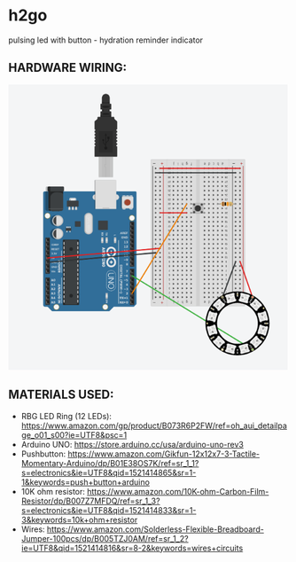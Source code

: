 # h2go
pulsing led with button - hydration reminder indicator

<h2>HARDWARE WIRING:</h2>

![Alt text](/h2go_schematic.png?raw=true "schematic screenshot")

<h2>MATERIALS USED:</h2>

* RBG LED Ring (12 LEDs): https://www.amazon.com/gp/product/B073R6P2FW/ref=oh_aui_detailpage_o01_s00?ie=UTF8&psc=1
* Arduino UNO: https://store.arduino.cc/usa/arduino-uno-rev3
* Pushbutton: https://www.amazon.com/Gikfun-12x12x7-3-Tactile-Momentary-Arduino/dp/B01E38OS7K/ref=sr_1_1?s=electronics&ie=UTF8&qid=1521414865&sr=1-1&keywords=push+button+arduino
* 10K ohm resistor: https://www.amazon.com/10K-ohm-Carbon-Film-Resistor/dp/B007Z7MFDQ/ref=sr_1_3?s=electronics&ie=UTF8&qid=1521414833&sr=1-3&keywords=10k+ohm+resistor
* Wires: https://www.amazon.com/Solderless-Flexible-Breadboard-Jumper-100pcs/dp/B005TZJ0AM/ref=sr_1_2?ie=UTF8&qid=1521414816&sr=8-2&keywords=wires+circuits
